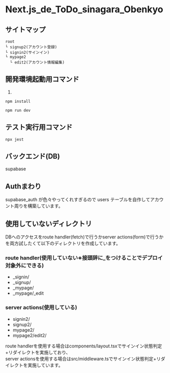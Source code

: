 # Next.js_de_ToDo_sinagara_Obenkyo

## サイトマップ

```
root
└ signup2(アカウント登録)
└ signin2(サインイン)
└ mypage2
  └ edit2(アカウント情報編集)
```

## 開発環境起動用コマンド

1.

```
npm install
```

```
npm run dev
```

## テスト実行用コマンド

```
npx jest
```

## バックエンド(DB)

supabase

## Authまわり
supabase_auth が色々やってくれすぎるので users テーブルを自作してアカウント周りを構築しています。

## 使用していないディレクトリ
DBへのアクセスをroute handler(fetch)で行うかserver actions(form)で行うかを両方試したくて以下のディレクトリを作成しています。
### route handler(使用していない※接頭辞に_をつけることでデプロイ対象外にできる)
- _signin/
- _signup/
- _mypage/
- _mypage/_edit

### server actions(使用している)
- signin2/
- signup2/
- mypage2/
- mypage2/edit2/

route handlerを使用する場合はcomponents/layout.tsxでサインイン状態判定+リダイレクトを実施しており、  
server actionsを使用する場合はsrc/middleware.tsでサインイン状態判定+リダイレクトを実施しています。
